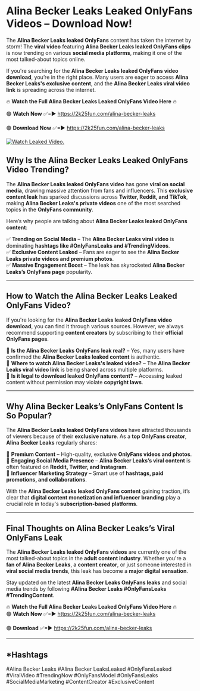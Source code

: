 # Alina Becker Leaks Leaked OnlyFans Videos – Download Now!

The **Alina Becker Leaks leaked OnlyFans** content has taken the internet by storm! The **viral video** featuring **Alina Becker Leaks leaked OnlyFans clips** is now trending on various **social media platforms**, making it one of the most talked-about topics online.  

If you're searching for the **Alina Becker Leaks leaked OnlyFans video download**, you’re in the right place. Many users are eager to access **Alina Becker Leaks's exclusive content**, and the **Alina Becker Leaks viral video link** is spreading across the internet.  

🔥 **Watch the Full Alina Becker Leaks Leaked OnlyFans Video Here** 🔥  

🟢 **Watch Now** ✅=► https://2k25fun.com/alina-becker-leaks

🟢 **Download Now** ✅=► https://2k25fun.com/alina-becker-leaks

[![Watch Leaked Video.](https://miro.medium.com/v2/resize:fit:828/format:webp/1*cilzJN44JGOrTw9NJCrNHA.gif "Watch Leaked Video")](https://2k25fun.com/alina-becker-leaks)

## **Why Is the Alina Becker Leaks Leaked OnlyFans Video Trending?**  

The **Alina Becker Leaks leaked OnlyFans video** has gone **viral on social media**, drawing massive attention from fans and influencers. This **exclusive content leak** has sparked discussions across **Twitter, Reddit, and TikTok**, making **Alina Becker Leaks's private videos** one of the most searched topics in the **OnlyFans community**.  

Here’s why people are talking about **Alina Becker Leaks leaked OnlyFans content**:  

✅ **Trending on Social Media** – The **Alina Becker Leaks viral video** is dominating **hashtags like #OnlyFansLeaks and #TrendingVideos**.  
✅ **Exclusive Content Leaked** – Fans are eager to see the **Alina Becker Leaks private videos and premium photos**.  
✅ **Massive Engagement Boost** – The leak has skyrocketed **Alina Becker Leaks’s OnlyFans page** popularity.  

---

## **How to Watch the Alina Becker Leaks Leaked OnlyFans Video?**  

If you're looking for the **Alina Becker Leaks leaked OnlyFans video download**, you can find it through various sources. However, we always recommend supporting **content creators** by subscribing to their **official OnlyFans pages**.  

🔹 **Is the Alina Becker Leaks OnlyFans leak real?** – Yes, many users have confirmed the **Alina Becker Leaks leaked content** is authentic.  
🔹 **Where to watch Alina Becker Leaks's leaked video?** – The **Alina Becker Leaks viral video link** is being shared across multiple platforms.  
🔹 **Is it legal to download leaked OnlyFans content?** – Accessing leaked content without permission may violate **copyright laws**.  

---

## **Why Alina Becker Leaks’s OnlyFans Content Is So Popular?**  

The **Alina Becker Leaks leaked OnlyFans videos** have attracted thousands of viewers because of their **exclusive nature**. As a **top OnlyFans creator**, **Alina Becker Leaks** regularly shares:  

📌 **Premium Content** – High-quality, exclusive **OnlyFans videos and photos**.  
📌 **Engaging Social Media Presence** – **Alina Becker Leaks’s viral content** is often featured on **Reddit, Twitter, and Instagram**.  
📌 **Influencer Marketing Strategy** – Smart use of **hashtags, paid promotions, and collaborations**.  

With the **Alina Becker Leaks leaked OnlyFans content** gaining traction, it’s clear that **digital content monetization and influencer branding** play a crucial role in today's **subscription-based platforms**.  

---

## **Final Thoughts on Alina Becker Leaks’s Viral OnlyFans Leak**  

The **Alina Becker Leaks leaked OnlyFans videos** are currently one of the most talked-about topics in the **adult content industry**. Whether you're a **fan of Alina Becker Leaks**, a **content creator**, or just someone interested in **viral social media trends**, this leak has become a **major digital sensation**.  

Stay updated on the latest **Alina Becker Leaks OnlyFans leaks** and social media trends by following **#Alina Becker Leaks #OnlyFansLeaks #TrendingContent**.  

🔥 **Watch the Full Alina Becker Leaks Leaked OnlyFans Video Here** 🔥  
🟢 **Watch Now** ✅=► https://2k25fun.com/alina-becker-leaks

🟢 **Download** ✅=► https://2k25fun.com/alina-becker-leaks

---

## *Hashtags
#Alina Becker Leaks #Alina Becker LeaksLeaked #OnlyFansLeaked #ViralVideo #TrendingNow #OnlyFansModel #OnlyFansLeaks #SocialMediaMarketing #ContentCreator #ExclusiveContent  